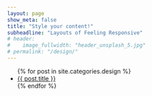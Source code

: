 ```yaml
---
layout: page
show_meta: false
title: "Style your content!"
subheadline: "Layouts of Feeling Responsive"
# header:
#    image_fullwidth: "header_unsplash_5.jpg"
# permalink: "/design/"
---
```

<ul>
    {% for post in site.categories.design %}
    <li><a href="{{ site.url }}{{ post.url }}">{{ post.title }}</a></li>
    {% endfor %}
</ul>
